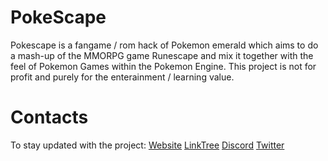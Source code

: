 # PokeScape

Pokescape is a fangame / rom hack of Pokemon emerald which aims to do a mash-up of the MMORPG game Runescape and mix it together with the feel of Pokemon Games within the Pokemon Engine.  This project is not for profit and purely for the enterainment / learning value.

# Contacts
To stay updated with the project: 
[Website](https://pokescape.net)
[LinkTree](https://linktr.ee/pokescapegba)
[Discord](https://discord.gg/hUUnAnE)
[Twitter](https://twitter.com/Poke_Scape)
